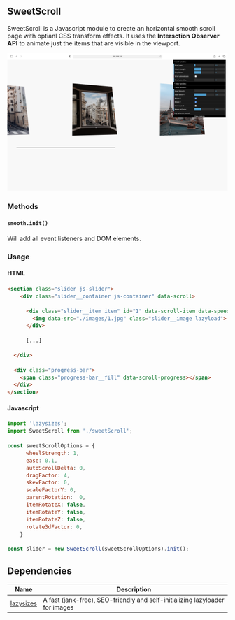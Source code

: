 ## SweetScroll

SweetScroll is a Javascript module to create an horizontal smooth scroll page with optianl CSS transform effects. It uses the __Intersction Observer API__ to animate just the items that are visible in the viewport.

![alt text](https://raw.githubusercontent.com/guisopo/sweetScroll/main/src/images/screenshot.png "Slider screenshot")

### Methods

#### `smooth.init()`

Will add all event listeners and DOM elements.

### Usage

#### HTML
```html
<section class="slider js-slider">
    <div class="slider__container js-container" data-scroll>

      <div class="slider__item item" id="1" data-scroll-item data-speed="0.0">
        <img data-src="./images/1.jpg" class="slider__image lazyload">
      </div>
      
      [...]
      
  </div>
  
  <div class="progress-bar">
    <span class="progress-bar__fill" data-scroll-progress></span>
  </div>
</section>
```
#### Javascript
```javascript
import 'lazysizes';
import SweetScroll from './sweetScroll';

const sweetScrollOptions = {
      wheelStrength: 1,
      ease: 0.1,
      autoScrollDelta: 0,
      dragFactor: 4,
      skewFactor: 0,
      scaleFactorY: 0,
      parentRotation:  0,
      itemRotateX: false,
      itemRotateY: false,
      itemRotateZ: false,
      rotate3dFactor: 0,
    }

const slider = new SweetScroll(sweetScrollOptions).init();
```

## Dependencies

| Name             | Description                                                        |
| ---------------- | ------------------------------------------------------------------ |
| [lazysizes] | A fast (jank-free), SEO-friendly and self-initializing lazyloader for images                         |

[instance events]: #instance-events
[lazysizes]: https://github.com/aFarkas/lazysizes
